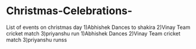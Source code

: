 # Christmas-Celebrations-
List of events on christmas day 1)Abhishek Dances to shakira 2)Vinay Team cricket match 3)priyanshu run 1)Abhishek Dances 2)Vinay Team cricket match 3)priyanshu runss
